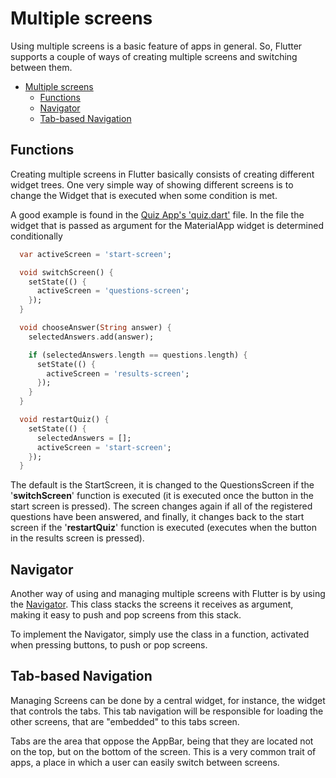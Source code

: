 # Multiple screens

Using multiple screens is a basic feature of apps in general. So, Flutter supports a couple of ways of creating multiple screens and switching between them.

- [Multiple screens](#multiple-screens)
  - [Functions](#functions)
  - [Navigator](#navigator)
  - [Tab-based Navigation](#tab-based-navigation)

## Functions

Creating multiple screens in Flutter basically consists of creating different widget trees. One very simple way of showing different screens is to change the Widget that is executed when some condition is met.

A good example is found in the [Quiz App's 'quiz.dart'](/quiz_app/lib/quiz.dart) file. In the file the widget that is passed as argument for the MaterialApp widget is determined conditionally

```dart
  var activeScreen = 'start-screen';

  void switchScreen() {
    setState(() {
      activeScreen = 'questions-screen';
    });
  }

  void chooseAnswer(String answer) {
    selectedAnswers.add(answer);

    if (selectedAnswers.length == questions.length) {
      setState(() {
        activeScreen = 'results-screen';
      });
    }
  }

  void restartQuiz() {
    setState(() {
      selectedAnswers = [];
      activeScreen = 'start-screen';
    });
  }
```

The default is the StartScreen, it is changed to the QuestionsScreen if the '**switchScreen**' function is executed (it is executed once the button in the start screen is pressed). The screen changes again if all of the registered questions have been answered, and finally, it changes back to the start screen if the '**restartQuiz**' function is executed (executes when the button in the results screen is pressed).

## Navigator

Another way of using and managing multiple screens with Flutter is by using the [Navigator](../DART_BASICS/classes.md#navigator). This class stacks the screens it receives as argument, making it easy to push and pop screens from this stack.

To implement the Navigator, simply use the class in a function, activated when pressing buttons, to push or pop screens.

## Tab-based Navigation

Managing Screens can be done by a central widget, for instance, the widget that controls the tabs. This tab navigation will be responsible for loading the other screens, that are "embedded" to this tabs screen.

Tabs are the area that oppose the AppBar, being that they are located not on the top, but on the bottom of the screen. This is a very common trait of apps, a place in which a user can easily switch between screens.
